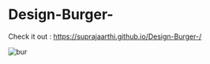 # Design-Burger-
Check it out : 
https://suprajaarthi.github.io/Design-Burger-/

![bur](https://user-images.githubusercontent.com/51900501/119263812-29110280-bbfe-11eb-917b-2a7b989ace29.png)

